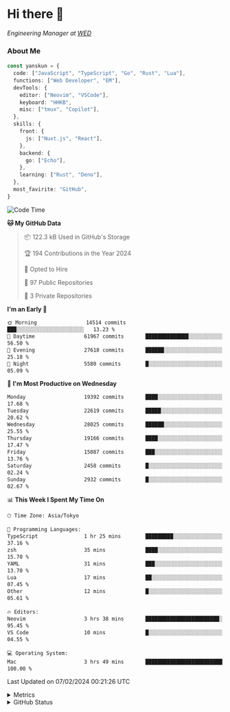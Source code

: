 # Hi there&nbsp;:wave:

<!-- ![Alt text](https://spotify-recently-played-readme.vercel.app/api?user=31kynbuubkiu3r4qh4hjuaglhfay) -->

_Engineering Manager at [WED](https://github.com/wedinc)_

### About Me

```ts
const yanskun = {
  code: ["JavaScript", "TypeScript", "Go", "Rust", "Lua"],
  functions: ["Web Developer", "EM"],
  devTools: {
    editor: ["Neovim", "VSCode"],
    keyboard: "HHKB",
    misc: ["tmux", "Copilot"],
  },
  skills: {
    front: {
      js: ["Nuxt.js", "React"],
    },
    backend: {
      go: ["Echo"],
    },
    learning: ["Rust", "Deno"],
  },
  most_favirite: "GitHub",
}
```

<!--START_SECTION:waka-->
![Code Time](http://img.shields.io/badge/Code%20Time-680%20hrs%2035%20mins-blue)

**🐱 My GitHub Data** 

> 📦 122.3 kB Used in GitHub's Storage 
 > 
> 🏆 194 Contributions in the Year 2024
 > 
> 💼 Opted to Hire
 > 
> 📜 97 Public Repositories 
 > 
> 🔑 3 Private Repositories 
 > 
**I'm an Early 🐤** 

```text
🌞 Morning                14514 commits       ███░░░░░░░░░░░░░░░░░░░░░░   13.23 % 
🌆 Daytime                61967 commits       ██████████████░░░░░░░░░░░   56.50 % 
🌃 Evening                27618 commits       ██████░░░░░░░░░░░░░░░░░░░   25.18 % 
🌙 Night                  5580 commits        █░░░░░░░░░░░░░░░░░░░░░░░░   05.09 % 
```
📅 **I'm Most Productive on Wednesday** 

```text
Monday                   19392 commits       ████░░░░░░░░░░░░░░░░░░░░░   17.68 % 
Tuesday                  22619 commits       █████░░░░░░░░░░░░░░░░░░░░   20.62 % 
Wednesday                28025 commits       ██████░░░░░░░░░░░░░░░░░░░   25.55 % 
Thursday                 19166 commits       ████░░░░░░░░░░░░░░░░░░░░░   17.47 % 
Friday                   15087 commits       ███░░░░░░░░░░░░░░░░░░░░░░   13.76 % 
Saturday                 2458 commits        █░░░░░░░░░░░░░░░░░░░░░░░░   02.24 % 
Sunday                   2932 commits        █░░░░░░░░░░░░░░░░░░░░░░░░   02.67 % 
```


📊 **This Week I Spent My Time On** 

```text
🕑︎ Time Zone: Asia/Tokyo

💬 Programming Languages: 
TypeScript               1 hr 25 mins        █████████░░░░░░░░░░░░░░░░   37.16 % 
zsh                      35 mins             ████░░░░░░░░░░░░░░░░░░░░░   15.70 % 
YAML                     31 mins             ███░░░░░░░░░░░░░░░░░░░░░░   13.70 % 
Lua                      17 mins             ██░░░░░░░░░░░░░░░░░░░░░░░   07.45 % 
Other                    12 mins             █░░░░░░░░░░░░░░░░░░░░░░░░   05.61 % 

🔥 Editors: 
Neovim                   3 hrs 38 mins       ████████████████████████░   95.45 % 
VS Code                  10 mins             █░░░░░░░░░░░░░░░░░░░░░░░░   04.55 % 

💻 Operating System: 
Mac                      3 hrs 49 mins       █████████████████████████   100.00 % 
```


 Last Updated on 07/02/2024 00:21:26 UTC
<!--END_SECTION:waka-->

<details>
  <summary>Metrics</summary>
  <img src="https://github.com/yanskun/yanskun/blob/main/github-metrics.svg" alt="Metrics">
</details>

<details>
  <summary>GitHub Status</summary>
  <picture>
    <source media="(prefers-color-scheme: dark)" srcset="https://raw.githubusercontent.com/yanskun/yanskun/master/profile-summary-card-output/nord_dark/0-profile-details.svg">
   <img src="https://raw.githubusercontent.com/yanskun/yanskun/master/profile-summary-card-output/default/0-profile-details.svg">
  </picture>
  <br>
  <picture>
    <source media="(prefers-color-scheme: dark)" srcset="https://raw.githubusercontent.com/yanskun/yanskun/master/profile-summary-card-output/nord_dark/1-repos-per-language.svg">
   <img src="https://raw.githubusercontent.com/yanskun/yanskun/master/profile-summary-card-output/default/1-repos-per-language.svg">
  </picture>
  <picture>
    <source media="(prefers-color-scheme: dark)" srcset="https://raw.githubusercontent.com/yanskun/yanskun/master/profile-summary-card-output/nord_dark/2-most-commit-language.svg">
   <img src="https://raw.githubusercontent.com/yanskun/yanskun/master/profile-summary-card-output/default/2-most-commit-language.svg">
  </picture>
  <br>
  <picture>
    <source media="(prefers-color-scheme: dark)" srcset="https://raw.githubusercontent.com/yanskun/yanskun/master/profile-summary-card-output/nord_dark/3-stats.svg">
   <img src="https://raw.githubusercontent.com/yanskun/yanskun/master/profile-summary-card-output/default/3-stats.svg">
  </picture>
  <picture>
    <source media="(prefers-color-scheme: dark)" srcset="https://raw.githubusercontent.com/yanskun/yanskun/master/profile-summary-card-output/nord_dark/4-productive-time.svg">
   <img src="https://raw.githubusercontent.com/yanskun/yanskun/master/profile-summary-card-output/default/4-productive-time.svg">
  </picture>
</details>
